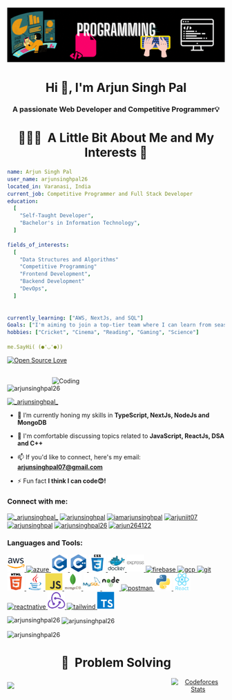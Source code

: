 ![Header](./45.jpg)
<h1 align="center">Hi 👋, I'm Arjun Singh Pal</h1>
<h3 align="center">A passionate Web Developer and Competitive Programmer💡</h3>
<h1 align="center"> 👨🏻‍💻 &nbsp;A Little Bit About Me and My Interests 🤌</h1>

```yaml
name: Arjun Singh Pal
user_name: arjunsinghpal26
located_in: Varanasi, India
current_job: Competitive Programmer and Full Stack Developer
education:
  [
    "Self-Taught Developer",
    "Bachelor's in Information Technology",
  ]

fields_of_interests:
  [
    "Data Structures and Algorithms"
    "Competitive Programming"
    "Frontend Development",
    "Backend Development"
    "DevOps",
  ]

  
currently_learning: ["AWS, NextJs, and SQL"]
Goals: ["I'm aiming to join a top-tier team where I can learn from seasoned professionals and make a significant impact. Let's make exceptional things happen together."]
hobbies: ["Cricket", "Cinema", "Reading", "Gaming", "Science"]

me.SayHi( (●'◡'●))
```
[![Open Source Love](https://badges.frapsoft.com/os/v1/open-source.svg?v=102)](https://github.com/ellerbrock/open-source-badge/)
  
<br>






<img align="right" alt="Coding" width="400" src="https://mir-s3-cdn-cf.behance.net/project_modules/hd/06f21a161921919.63cd7887d0a70.gif">

<p align="left"> <img src="https://komarev.com/ghpvc/?username=arjunsinghpal26&label=Profile%20views&color=0e75b6&style=flat" alt="arjunsinghpal26" /> </p>



<p align="left"> <a href="https://twitter.com/_arjunsinghpal_" target="blank"><img src="https://img.shields.io/twitter/follow/_arjunsinghpal_?logo=twitter&style=for-the-badge" alt="_arjunsinghpal_" /></a> </p>

- 🌱 I’m currently honing my skills in **TypeScript, NextJs, NodeJs and MongoDB**

- 💬 I'm comfortable discussing topics related to **JavaScript, ReactJs, DSA and C++**

- 📫 If you'd like to connect, here's my email: **arjunsinghpal07@gmail.com**

- ⚡ Fun fact **I think I can code😊!**

<h3 align="left">Connect with me:</h3>
<p align="left">
<a href="https://twitter.com/_arjunsinghpal_" target="blank"><img align="center" src="https://raw.githubusercontent.com/rahuldkjain/github-profile-readme-generator/master/src/images/icons/Social/twitter.svg" alt="_arjunsinghpal_" height="30" width="40" /></a>
<a href="https://www.linkedin.com/in/arjun-singh-pal-bb94481b4/" target="blank"><img align="center" src="https://raw.githubusercontent.com/rahuldkjain/github-profile-readme-generator/master/src/images/icons/Social/linked-in-alt.svg" alt="arjunsinghpal" height="30" width="40" /></a>
<a href="https://instagram.com/iamarjunsinghpal" target="blank"><img align="center" src="https://raw.githubusercontent.com/rahuldkjain/github-profile-readme-generator/master/src/images/icons/Social/instagram.svg" alt="iamarjunsinghpal" height="30" width="40" /></a>
<a href="https://www.hackerrank.com/arjuniit07" target="blank"><img align="center" src="https://raw.githubusercontent.com/rahuldkjain/github-profile-readme-generator/master/src/images/icons/Social/hackerrank.svg" alt="arjuniit07" height="30" width="40" /></a>
<a href="https://codeforces.com/profile/arjunsinghpal" target="blank"><img align="center" src="https://raw.githubusercontent.com/rahuldkjain/github-profile-readme-generator/master/src/images/icons/Social/codeforces.svg" alt="arjunsinghpal" height="30" width="40" /></a>
<a href="https://www.leetcode.com/arjunsinghpal26" target="blank"><img align="center" src="https://raw.githubusercontent.com/rahuldkjain/github-profile-readme-generator/master/src/images/icons/Social/leet-code.svg" alt="arjunsinghpal26" height="30" width="40" /></a>
<a href="https://discord.gg/arjun264122" target="blank"><img align="center" src="https://raw.githubusercontent.com/rahuldkjain/github-profile-readme-generator/master/src/images/icons/Social/discord.svg" alt="arjun264122" height="30" width="40" /></a>
</p>

<h3 align="left">Languages and Tools:</h3>
<p align="left"> <a href="https://aws.amazon.com" target="_blank" rel="noreferrer"> <img src="https://raw.githubusercontent.com/devicons/devicon/master/icons/amazonwebservices/amazonwebservices-original-wordmark.svg" alt="aws" width="40" height="40"/> </a> <a href="https://azure.microsoft.com/en-in/" target="_blank" rel="noreferrer"> <img src="https://www.vectorlogo.zone/logos/microsoft_azure/microsoft_azure-icon.svg" alt="azure" width="40" height="40"/> </a> <a href="https://www.cprogramming.com/" target="_blank" rel="noreferrer"> <img src="https://raw.githubusercontent.com/devicons/devicon/master/icons/c/c-original.svg" alt="c" width="40" height="40"/> </a> <a href="https://www.w3schools.com/cpp/" target="_blank" rel="noreferrer"> <img src="https://raw.githubusercontent.com/devicons/devicon/master/icons/cplusplus/cplusplus-original.svg" alt="cplusplus" width="40" height="40"/> </a> <a href="https://www.w3schools.com/css/" target="_blank" rel="noreferrer"> <img src="https://raw.githubusercontent.com/devicons/devicon/master/icons/css3/css3-original-wordmark.svg" alt="css3" width="40" height="40"/> </a> <a href="https://www.docker.com/" target="_blank" rel="noreferrer"> <img src="https://raw.githubusercontent.com/devicons/devicon/master/icons/docker/docker-original-wordmark.svg" alt="docker" width="40" height="40"/> </a> <a href="https://expressjs.com" target="_blank" rel="noreferrer"> <img src="https://raw.githubusercontent.com/devicons/devicon/master/icons/express/express-original-wordmark.svg" alt="express" width="40" height="40"/> </a> <a href="https://firebase.google.com/" target="_blank" rel="noreferrer"> <img src="https://www.vectorlogo.zone/logos/firebase/firebase-icon.svg" alt="firebase" width="40" height="40"/> </a> <a href="https://cloud.google.com" target="_blank" rel="noreferrer"> <img src="https://www.vectorlogo.zone/logos/google_cloud/google_cloud-icon.svg" alt="gcp" width="40" height="40"/> </a> <a href="https://git-scm.com/" target="_blank" rel="noreferrer"> <img src="https://www.vectorlogo.zone/logos/git-scm/git-scm-icon.svg" alt="git" width="40" height="40"/> </a> <a href="https://www.w3.org/html/" target="_blank" rel="noreferrer"> <img src="https://raw.githubusercontent.com/devicons/devicon/master/icons/html5/html5-original-wordmark.svg" alt="html5" width="40" height="40"/> </a> <a href="https://www.java.com" target="_blank" rel="noreferrer"> <img src="https://raw.githubusercontent.com/devicons/devicon/master/icons/java/java-original.svg" alt="java" width="40" height="40"/> </a> <a href="https://developer.mozilla.org/en-US/docs/Web/JavaScript" target="_blank" rel="noreferrer"> <img src="https://raw.githubusercontent.com/devicons/devicon/master/icons/javascript/javascript-original.svg" alt="javascript" width="40" height="40"/> </a> <a href="https://www.mongodb.com/" target="_blank" rel="noreferrer"> <img src="https://raw.githubusercontent.com/devicons/devicon/master/icons/mongodb/mongodb-original-wordmark.svg" alt="mongodb" width="40" height="40"/> </a> <a href="https://www.mysql.com/" target="_blank" rel="noreferrer"> <img src="https://raw.githubusercontent.com/devicons/devicon/master/icons/mysql/mysql-original-wordmark.svg" alt="mysql" width="40" height="40"/> </a> <a href="https://nodejs.org" target="_blank" rel="noreferrer"> <img src="https://raw.githubusercontent.com/devicons/devicon/master/icons/nodejs/nodejs-original-wordmark.svg" alt="nodejs" width="40" height="40"/> </a> <a href="https://postman.com" target="_blank" rel="noreferrer"> <img src="https://www.vectorlogo.zone/logos/getpostman/getpostman-icon.svg" alt="postman" width="40" height="40"/> </a> <a href="https://www.python.org" target="_blank" rel="noreferrer"> <img src="https://raw.githubusercontent.com/devicons/devicon/master/icons/python/python-original.svg" alt="python" width="40" height="40"/> </a> <a href="https://reactjs.org/" target="_blank" rel="noreferrer"> <img src="https://raw.githubusercontent.com/devicons/devicon/master/icons/react/react-original-wordmark.svg" alt="react" width="40" height="40"/> </a> <a href="https://reactnative.dev/" target="_blank" rel="noreferrer"> <img src="https://reactnative.dev/img/header_logo.svg" alt="reactnative" width="40" height="40"/> </a> <a href="https://redux.js.org" target="_blank" rel="noreferrer"> <img src="https://raw.githubusercontent.com/devicons/devicon/master/icons/redux/redux-original.svg" alt="redux" width="40" height="40"/> </a> <a href="https://tailwindcss.com/" target="_blank" rel="noreferrer"> <img src="https://www.vectorlogo.zone/logos/tailwindcss/tailwindcss-icon.svg" alt="tailwind" width="40" height="40"/> </a> <a href="https://www.typescriptlang.org/" target="_blank" rel="noreferrer"> <img src="https://raw.githubusercontent.com/devicons/devicon/master/icons/typescript/typescript-original.svg" alt="typescript" width="40" height="40"/> </a> </p>

<p><img align="left" src="https://github-readme-stats.vercel.app/api/top-langs?username=arjunsinghpal26&show_icons=true&locale=en&layout=compact" alt="arjunsinghpal26" /></p>

<p>&nbsp;<img align="center" src="https://github-readme-stats.vercel.app/api?username=arjunsinghpal26&show_icons=true&locale=en" alt="arjunsinghpal26" /> </p>


<p><img align="center" src="https://github-readme-streak-stats.herokuapp.com/?user=arjunsinghpal26&" alt="arjunsinghpal26" /></p>

<h1 align="center"> 🧠 &nbsp;Problem Solving</h1>
 
<div align="center" style="display: flex; justify-content: center; align-items: center; gap: 20px;">
  <img src="https://leetcard.jacoblin.cool/arjunsinghpal26?theme=dark&font=Open%40Sans&ext=heatmap" width="380">
  <a href="https://codeforces.com/profile/arjunsinghpal">
    <img src="https://codeforces-readme-stats.vercel.app/api/card?username=arjunsinghpal&theme=dark" alt="Codeforces Stats" />
  </a>
 
</div>


